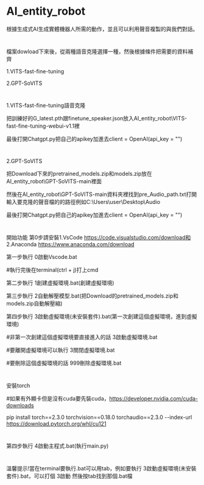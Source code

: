 # AI_entity_robot
根據生成式AI生成實體機器人所需的動作，並且可以利用聲音複製的與我們對話。
#
檔案dowload下來後，從兩種語音克隆選擇一種，然後根據條件把需要的資料補齊

1.VITS-fast-fine-tuning

2.GPT-SoVITS
#
1.VITS-fast-fine-tuning語音克隆

把訓練好的G_latest.pth跟finetune_speaker.json放入AI_entity_robot\VITS-fast-fine-tuning-webui-v1.1裡

最後打開Chatgpt.py把自己的apikey加進去client = OpenAI(api_key = "")
#
2.GPT-SoVITS

把Download下來的pretrained_models.zip和models.zip放在AI_entity_robot\GPT-SoVITS-main裡面

然後在AI_entity_robot\GPT-SoVITS-main資料夾裡找到pre_Audio_path.txt打開輸入要克隆的聲音檔的的路徑例如C:\Users\user\Desktop\Audio

最後打開Chatgpt.py把自己的apikey加進去client = OpenAI(api_key = "")
#
開始功能
第0步請安裝1.VsCode https://code.visualstudio.com/download和
          2.Anaconda https://www.anaconda.com/download

第一步執行 0啟動Vscode.bat

#執行完後在terminal(ctrl + j)打上cmd

第二步執行 1創建虛擬環境.bat(創建虛擬環境)

第三步執行 2自動解壓模型.bat(把Download的pretrained_models.zip和models.zip自動解壓縮)

第四步執行 3啟動虛擬環境(未安裝套件).bat(第一次創建這個虛擬環境，進到虛擬環境)

#非第一次創建這個虛擬環境要直接進入的話 3啟動虛擬環境.bat

#要離開虛擬環境可以執行 3關閉虛擬環境.bat

#要刪除這個虛擬環境的話 999刪除虛擬環境.bat
#
安裝torch

#如果有外顯卡但是沒有cuda要先裝cuda，https://developer.nvidia.com/cuda-downloads

pip install torch==2.3.0 torchvision==0.18.0 torchaudio==2.3.0 --index-url https://download.pytorch.org/whl/cu121
#

第四步執行 4啟動主程式.bat(執行main.py)

#
溫馨提示!當在terminal要執行.bat可以用tab，例如要執行 3啟動虛擬環境(未安裝套件).bat，可以打個 3啟動 然後按tab找到那個.bat檔
